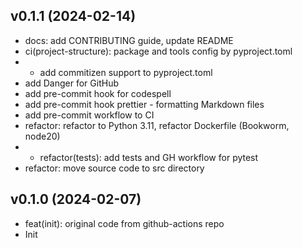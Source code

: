 ## v0.1.1 (2024-02-14)


- docs: add CONTRIBUTING guide, update README
- ci(project-structure): package and tools config by pyproject.toml
- - add commitizen support to pyproject.toml
- add Danger for GitHub
- add pre-commit hook for codespell
- add pre-commit hook prettier - formatting Markdown files
- add pre-commit workflow to CI
- refactor: refactor to Python 3.11, refactor Dockerfile (Bookworm, node20)
- - refactor(tests): add tests and GH workflow for pytest
- refactor: move source code to src directory

## v0.1.0 (2024-02-07)


- feat(init): original code from github-actions repo
- Init
